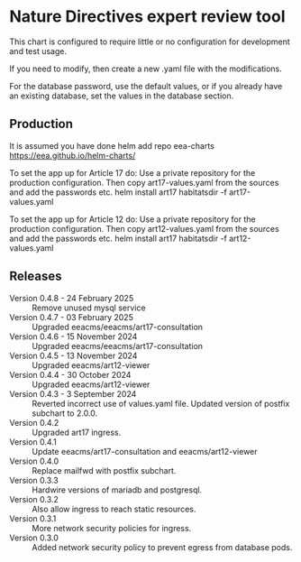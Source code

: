 # Nature Directives expert review tool

This chart is configured to require little or no configuration for development and test usage.

If you need to modify, then create a new .yaml file with the modifications.

For the database password, use the default values, or if you already have an existing database,
set the values in the database section.

## Production

It is assumed you have done helm add repo eea-charts https://eea.github.io/helm-charts/

To set the app up for Article 17 do:
    Use a private repository for the production configuration.
    Then copy art17-values.yaml from the sources and add the passwords etc.
    helm install art17 habitatsdir -f art17-values.yaml

To set the app up for Article 12 do:
    Use a private repository for the production configuration.
    Then copy art12-values.yaml from the sources and add the passwords etc.
    helm install art17 habitatsdir -f art12-values.yaml

## Releases

<dl>
  <dt>Version 0.4.8 - 24 February 2025</dt>
  <dd>Remove unused mysql service</dd>

  <dt>Version 0.4.7 - 03 February 2025</dt>
  <dd>Upgraded eeacms/eeacms/art17-consultation</dd>

  <dt>Version 0.4.6 - 15 November 2024</dt>
  <dd>Upgraded eeacms/eeacms/art17-consultation</dd>

  <dt>Version 0.4.5 - 13 November 2024</dt>
  <dd>Upgraded eeacms/art12-viewer</dd>

  <dt>Version 0.4.4 - 30 October 2024</dt>
  <dd>Upgraded eeacms/art12-viewer</dd>

  <dt>Version 0.4.3 - 3 September 2024</dt>
  <dd>Reverted incorrect use of values.yaml file. Updated version of postfix subchart to 2.0.0.</dd>

  <dt>Version 0.4.2</dt>
  <dd>Upgraded art17 ingress.</dd>

  <dt>Version 0.4.1</dt>
  <dd>Update eeacms/art17-consultation and eeacms/art12-viewer<dd>

  <dt>Version 0.4.0</dt>
  <dd>Replace mailfwd with postfix subchart.</dd>

  <dt>Version 0.3.3</dt>
  <dd>Hardwire versions of mariadb and postgresql.</dd>

  <dt>Version 0.3.2</dt>
  <dd>Also allow ingress to reach static resources.</dd>

  <dt>Version 0.3.1</dt>
  <dd>More network security policies for ingress.</dd>

  <dt>Version 0.3.0</dt>
  <dd>Added network security policy to prevent egress from database pods.</dd>

</dl>
